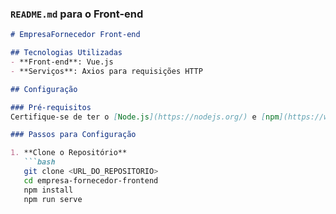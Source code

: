 
### `README.md` para o Front-end

```markdown
# EmpresaFornecedor Front-end

## Tecnologias Utilizadas
- **Front-end**: Vue.js
- **Serviços**: Axios para requisições HTTP

## Configuração

### Pré-requisitos
Certifique-se de ter o [Node.js](https://nodejs.org/) e [npm](https://www.npmjs.com/) instalados.

### Passos para Configuração

1. **Clone o Repositório**
   ```bash
   git clone <URL_DO_REPOSITORIO>
   cd empresa-fornecedor-frontend
   npm install
   npm run serve